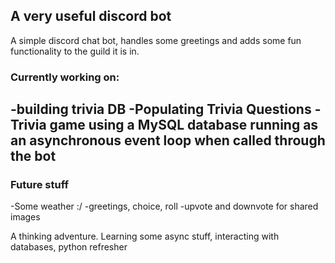 ## A very useful discord bot
A simple discord chat bot, handles some greetings and adds some fun functionality to the guild it is in.

### Currently working on:
-building trivia DB
-Populating Trivia Questions
-Trivia game using a MySQL database running as an asynchronous event loop when called through the bot
- 

### Future stuff
-Some weather :/
-greetings, choice, roll
-upvote and downvote for shared images

A thinking adventure. Learning some async stuff, interacting with databases, python refresher
